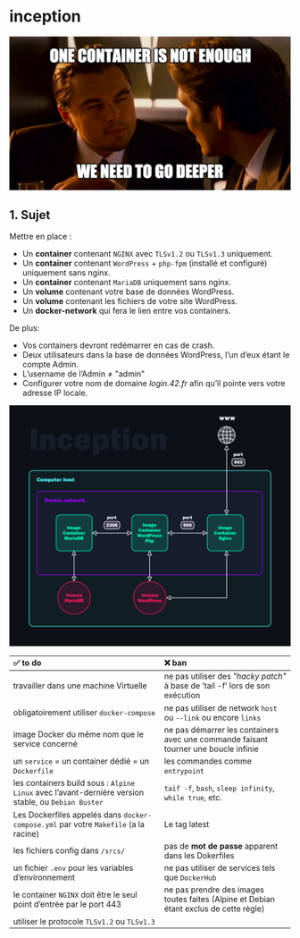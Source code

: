 # inception

![One conntainner is not enough we need to go deeper](/links/meme.png)

## 1. Sujet

Mettre en place :
* Un **container** contenant `NGINX` avec `TLSv1.2` ou `TLSv1.3` uniquement.
* Un **container** contenant `WordPress` + `php-fpm` (installé et configuré) uniquement sans nginx.
* Un **container** contenant `MariaDB` uniquement sans nginx.
* Un **volume** contenant votre base de données WordPress.
* Un **volume** contenant les fichiers de votre site WordPress.
* Un **docker-network** qui fera le lien entre vos containers.

De plus:
* Vos containers devront redémarrer en cas de crash.
* Deux utilisateurs dans la base de données WordPress, l’un d’eux étant le compte Admin. 
* L’username de l’Admin ≠ "admin"
* Configurer votre nom de domaine *login.42.fr* afin qu’il pointe vers votre adresse IP locale.

![Super shéma de la mort](/links/supershema2.png)

| ✅  to do | ❌  ban |
| :-------- | :------ |
| travailler dans une machine Virtuelle | ne pas utiliser des *"hacky patch"* à base de ’tail -f’ lors de son exécution |
| obligatoirement utiliser `docker-compose` | ne  pas utiliser de network `host` ou `--link` ou encore `links` |
| image Docker du même nom que le service concerné | ne pas démarrer les containers avec une commande faisant tourner une boucle infinie |
| un `service` = un container dédié = un `Dockerfile` | les commandes comme `entrypoint` |
| les containers build sous : `Alpine Linux` avec l’avant-dernière version stable, ou `Debian Buster` | `taif -f`, `bash`, `sleep infinity`, `while true`, etc. |
| Les Dockerfiles appelés dans `docker-compose.yml` par votre `Makefile` (a la racine) | Le tag latest |
| les fichiers config dans `/srcs/` | pas de **mot de passe** apparent dans les Dokerfiles |
| un fichier `.env` pour les variables d’environnement | ne pas utiliser de services tels que `DockerHub` |
| le container `NGINX` doit être le seul point d’entrée par le port 443 | ne pas prendre des images toutes faites (Alpine et Debian étant exclus de cette règle) |
| utiliser le protocole `TLSv1.2` ou `TLSv1.3` | |